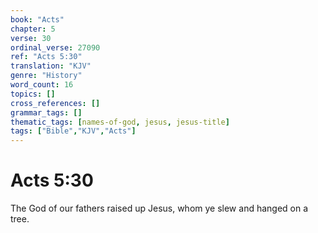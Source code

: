 ```yaml
---
book: "Acts"
chapter: 5
verse: 30
ordinal_verse: 27090
ref: "Acts 5:30"
translation: "KJV"
genre: "History"
word_count: 16
topics: []
cross_references: []
grammar_tags: []
thematic_tags: [names-of-god, jesus, jesus-title]
tags: ["Bible","KJV","Acts"]
---
```


# Acts 5:30

The God of our fathers raised up Jesus, whom ye slew and hanged on a tree.
